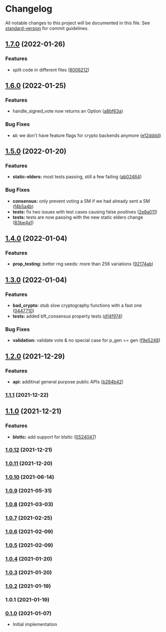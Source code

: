 # Changelog

All notable changes to this project will be documented in this file. See [standard-version](https://github.com/conventional-changelog/standard-version) for commit guidelines.

## [1.7.0](https://github.com/maidsafe/sn_membership/compare/v1.6.0...v1.7.0) (2022-01-26)


### Features

* split code in different files ([8006212](https://github.com/maidsafe/sn_membership/commit/800621209a74b607fccea100d5f67aa5e0c79df1))

## [1.6.0](https://github.com/maidsafe/sn_membership/compare/v1.5.0...v1.6.0) (2022-01-25)


### Features

* handle_signed_vote now returns an Option<SignedVote> ([a8bf63a](https://github.com/maidsafe/sn_membership/commit/a8bf63a97cf907a17833c5569b14913b66b4ea0a))


### Bug Fixes

* **ci:** we don't have feature flags for crypto backends anymore ([e12dddd](https://github.com/maidsafe/sn_membership/commit/e12dddd8423f6857f57ef1f46e1f031fefa989c7))

## [1.5.0](https://github.com/maidsafe/sn_membership/compare/v1.4.0...v1.5.0) (2022-01-20)


### Features

* **static-elders:** most tests passing, still a few failing ([ab02464](https://github.com/maidsafe/sn_membership/commit/ab02464aa6e2d6d7860991a2abcd35a177504f9a))


### Bug Fixes

* **consensus:** only prevent voting a SM if we had already sent a SM ([f4b5a4b](https://github.com/maidsafe/sn_membership/commit/f4b5a4b8b9cb4ad0c7ca0b2cfb2fc33116fc12c8))
* **tests:** fix two issues with test cases causing false positives ([2e8a011](https://github.com/maidsafe/sn_membership/commit/2e8a011df931847ffc7a1891a1b98b7f81316ff1))
* **tests:** tests are now passing with the new static elders change ([83be4a1](https://github.com/maidsafe/sn_membership/commit/83be4a1412090d066a7a2bbe74c24129b138f27c))

## [1.4.0](https://github.com/maidsafe/brb_membership/compare/v1.3.0...v1.4.0) (2022-01-04)


### Features

* **prop_testing:** better rng seeds: more than 256 variations ([92174ab](https://github.com/maidsafe/brb_membership/commit/92174ab8d239f976ba6c67a808d0104fdd928447))

## [1.3.0](https://github.com/maidsafe/brb_membership/compare/v1.2.0...v1.3.0) (2022-01-04)


### Features

* **bad_crypto:** stub slow cryptography functions with a fast one ([0447710](https://github.com/maidsafe/brb_membership/commit/0447710d0fffc2a2e7f28c16dd9af43102fde567))
* **tests:** added bft_consensus property tests ([d14f974](https://github.com/maidsafe/brb_membership/commit/d14f974afd488eb8e60a83e091490418a3dc3e26))


### Bug Fixes

* **validation:** validate vote & no special case for  p_gen == gen ([f9e5248](https://github.com/maidsafe/brb_membership/commit/f9e5248e095e57a79441ead5a6b8c546e31cab87))

## [1.2.0](https://github.com/maidsafe/brb_membership/compare/v1.1.1...v1.2.0) (2021-12-29)


### Features

* **api:** additinal general purpose public APIs ([b284b42](https://github.com/maidsafe/brb_membership/commit/b284b42ee6ec169dd6fafefcda2ae45a2e8475eb))

### [1.1.1](https://github.com/maidsafe/brb_membership/compare/v1.1.0...v1.1.1) (2021-12-22)

## [1.1.0](https://github.com/maidsafe/brb_membership/compare/v1.0.12...v1.1.0) (2021-12-21)


### Features

* **blsttc:** add support for blsttc ([0524047](https://github.com/maidsafe/brb_membership/commit/0524047047506898373853698c77268c2fc19cf7))

### [1.0.12](https://github.com/maidsafe/brb_membership/compare/v1.0.11...v1.0.12) (2021-12-21)

### [1.0.11](https://github.com/maidsafe/brb_membership/compare/v1.0.10...v1.0.11) (2021-12-20)

### [1.0.10](https://github.com/maidsafe/brb_membership/compare/v1.0.9...v1.0.10) (2021-06-14)

### [1.0.9](https://github.com/maidsafe/brb_membership/compare/v1.0.8...v1.0.9) (2021-05-31)

### [1.0.8](https://github.com/maidsafe/brb_membership/compare/v1.0.7...v1.0.8) (2021-03-03)

### [1.0.7](https://github.com/maidsafe/brb_membership/compare/v1.0.6...v1.0.7) (2021-02-25)

### [1.0.6](https://github.com/maidsafe/brb_membership/compare/v1.0.5...v1.0.6) (2021-02-09)

### [1.0.5](https://github.com/maidsafe/brb_membership/compare/v1.0.4...v1.0.5) (2021-02-09)

### [1.0.4](https://github.com/maidsafe/brb_membership/compare/v1.0.3...v1.0.4) (2021-01-20)

### [1.0.3](https://github.com/maidsafe/brb_membership/compare/v1.0.2...v1.0.3) (2021-01-20)

### [1.0.2](https://github.com/maidsafe/brb_membership/compare/v1.0.1...v1.0.2) (2021-01-19)

### 1.0.1 (2021-01-19)

### [0.1.0](https://github.com/maidsafe/sn_launch_tool/compare/v0.1.0...v0.1.0) (2021-01-07)
* Initial implementation
